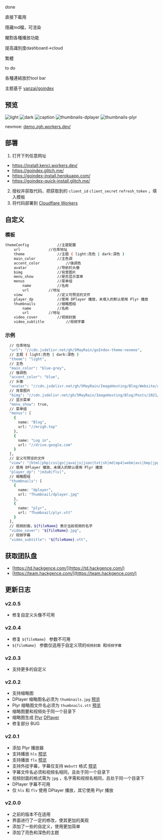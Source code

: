 done

直接下載用

隱藏md檔，可渲染

閹割各種播放功能

提高識別度dashboard→cloud

繁體

to do

各種連結放於tool bar

主题基于 [yanzai/goindex](https://github.com/yanzai/goindex)


## 预览
![light](https://raw.githubusercontent.com/5MayRain/goIndex-theme-nexmoe/master/screenshot/light.jpg)
![dark](https://raw.githubusercontent.com/5MayRain/goIndex-theme-nexmoe/master/screenshot/dark.jpg)
![caption](https://raw.githubusercontent.com/5MayRain/goIndex-theme-nexmoe/master/screenshot/caption.jpg)
![thumbnails-dplayer](https://raw.githubusercontent.com/5MayRain/goIndex-theme-nexmoe/master/screenshot/thumbnails-dplayer.jpg)
![thumbnails-plyr](https://raw.githubusercontent.com/5MayRain/goIndex-theme-nexmoe/master/screenshot/thumbnails-plyr.jpg)

nexmoe:  [demo.zgh.workers.dev/](https://demo.zgh.workers.dev/)

## 部署
1. 打开下列任意网址
- https://install.kenci.workers.dev/
- https://goindex.glitch.me/
- https://goindex-install.herokuapp.com/
- https://goindex-quick-install.glitch.me/
2. 授权并获取代码，把获取到的 `client_id` `client_secret` `refresh_token` ，填入模板
3. 将代码部署到 [Cloudflare Workers](https://www.cloudflare.com/)

## 自定义
### 模板
```bash
themeConfig				//主题配置
	url				//仓库地址
	theme				//主题 ( light:亮色 | dark:深色 )
	main_color			//主色调
	accent_color			//强调色
	avatar				//导航栏头像
	bimg				//背景图片
	menu_show			//是否显示菜单
	menus				//菜单组
		name			//名称
		url			//地址
	view				//定义可预览的文件
	player_dp			//使用 DPlayer 播放，未填入的默认使用 Plyr 播放
	thumbnails			//缩略图组
		name			//名称
		url			//地址
	video_cover			//视频封面
	video_subtitle			//视频字幕
```

### 示例
```bash
  // 仓库地址
  "url": "//cdn.jsdelivr.net/gh/5MayRain/goIndex-theme-nexmoe",
  // 主题 ( light:亮色 | dark:深色 )
  "theme": "light", 
  // 主色
  "main_color": "blue-grey",
  // 强调色
  "accent_color": "blue",
  // 头像
  "avatar": "//cdn.jsdelivr.net/gh/5MayRain/ImageHosting/Blog/Website/avatar.png",
  // 背景图片
  "bimg": "//cdn.jsdelivr.net/gh/5MayRain/ImageHosting/Blog/Posts/2021/07/20/cover_01.jpg",
  // 显示菜单
  "menu_show": true,
  // 菜单组
  "menus": [
    {
      name: "Blog",
      url: "//mrzgh.top"
    },
    {
      name: "Log in",
      url: "//drive.google.com"
    }
  ],
  // 定义可预览的文件
  "view": "|html|php|css|go|java|js|json|txt|sh|md|mp4|webm|avi|bmp|jpg|jpeg|png|gif|m4a|mp3|flac|wav|ogg|mpg|mpeg|mkv|rm|rmvb|mov|wmv|asf|ts|flv|m3u8|",
  // 使用 DPlayer 播放，未填入的默认使用 Plyr 播放
  "player_dp": "|m3u8|flv|",
  // 缩略图组
  "thumbnails": [
    {
      name: "dplayer",
      url: "Thumbnail/dplayer.jpg"
    },
    {
      name: "plyr",
      url: "Thumbnail/plyr.vtt"
    }
  ],
  // 视频封面，${fileName} 表示当前视频的名字
  "video_cover": "${fileName}.jpg",
  // 视频字幕
  "video_subtitle": "${fileName}.vtt",
```

## 获取团队盘
- [https://td.hackgence.com/](https://td.hackgence.com/)
- [https://team.hackgence.com/](https://team.hackgence.com/)

## 更新日志
### v2.0.5
- 修复自定义头像不可用

### v2.0.4
- 修复 `${fileName} ` 参数不可用
- `${fileName} ` 参数仅适用于自定义项的`视频封面 `和`视频字幕 `

### v2.0.3
- 支持更多的自定义

### v2.0.2
- 支持缩略图
- DPlayer 缩略图名必须为 `thumbnails.jpg` [预览](https://demo.zgh.workers.dev/1:/Video/Live/%E5%8D%97%E6%9D%A1%E7%88%B1%E4%B9%83%20-%20Only%20My%20Railgun/%E5%8D%97%E6%9D%A1%E7%88%B1%E4%B9%83%20-%20Only%20My%20Railgun.flv?a=view)
- Plyr 缩略图文件名必须为 `thumbnails.vtt` [预览](https://demo.zgh.workers.dev/1:/Video/Live/%E5%8D%97%E6%9D%A1%E7%88%B1%E4%B9%83%20-%20Only%20My%20Railgun/%E5%8D%97%E6%9D%A1%E7%88%B1%E4%B9%83%20-%20Only%20My%20Railgun.mp4?a=view)
- 缩略图要和视频处于同一个目录下
- 缩略图生成 [Plyr](https://github.com/radiantmediaplayer/rmp-create-vtt-thumbnails) [DPlayer](https://github.com/MoePlayer/DPlayer-thumbnails)
- 修复部分 BUG

### v2.0.1
- 添加 Plyr 播放器
- 支持播放 `hls` [预览](https://demo.zgh.workers.dev/1:/Video/Live/LiSA%20-%20Rising%20Hope/LiSA%20-%20Rising%20Hope.m3u8?a=view)
- 支持播放 `flv` [预览](https://demo.zgh.workers.dev/1:/Video/Live/%E5%8D%97%E6%9D%A1%E7%88%B1%E4%B9%83%20-%20Only%20My%20Railgun/%E5%8D%97%E6%9D%A1%E7%88%B1%E4%B9%83%20-%20Only%20My%20Railgun.flv?a=view)
- 支持外挂字幕，字幕仅支持 `Webvtt` 格式 [预览](https://demo.zgh.workers.dev/1:/Video/Movie/%E9%A6%99%E6%B8%AF/%E6%91%A9%E7%99%BB%E4%BB%99%E5%B1%A5%E5%A5%87%E7%BC%98/%E6%91%A9%E7%99%BB%E4%BB%99%E5%B1%A5%E5%A5%87%E7%BC%98.mp4?a=view)
- 字幕文件名必须和视频名相同，且处于同一个目录下
- 视频封面的格式需为 `jpg` ，名字需和视频名相同，且处于同一个目录下
- DPlayer 字幕不可用
- 仅 `hls` 和 `flv` 使用 DPlayer 播放，其它使用 Plyr 播放 

### v2.0.0
- 之前的版本不在适用
- 界面进行了一定的修改，使其更加的美观
- 添加了一些的自定义，使用更加简单
- 添加了亮色和深色的主题

